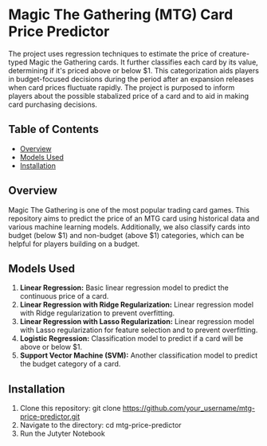 # Magic The Gathering (MTG) Card Price Predictor

The project uses regression techniques to estimate the price of creature-typed Magic the Gathering cards. It further classifies each card by its value, determining if it's priced above or below $1. This categorization aids players in budget-focused decisions during the period after an expansion releases when card prices fluctuate rapidly. The project is purposed to inform players about the possible stabalized price of a card and to aid in making card purchasing decisions.

## Table of Contents

- [Overview](#overview)
- [Models Used](#models-used)
- [Installation](#installation)

## Overview

Magic The Gathering is one of the most popular trading card games. This repository aims to predict the price of an MTG card using historical data and various machine learning models. Additionally, we also classify cards into budget (below $1) and non-budget (above $1) categories, which can be helpful for players building on a budget.

## Models Used

1. **Linear Regression:** Basic linear regression model to predict the continuous price of a card.
2. **Linear Regression with Ridge Regularization:** Linear regression model with Ridge regularization to prevent overfitting.
3. **Linear Regression with Lasso Regularization:** Linear regression model with Lasso regularization for feature selection and to prevent overfitting.
4. **Logistic Regression:** Classification model to predict if a card will be above or below $1.
5. **Support Vector Machine (SVM):** Another classification model to predict the budget category of a card.

## Installation

1. Clone this repository:
git clone https://github.com/your_username/mtg-price-predictor.git
2. Navigate to the directory:
cd mtg-price-predictor
3. Run the Jutyter Notebook
